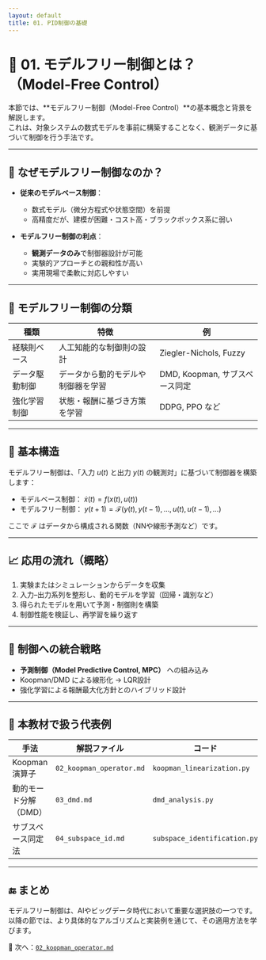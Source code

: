 ```yaml
---
layout: default
title: 01. PID制御の基礎
---
```


<!-- MathJax support for both inline and block math -->
<script type="text/javascript">
  window.MathJax = {
    tex: { inlineMath: [['$', '$'], ['\\(', '\\)']] },
    svg: { fontCache: 'global' }
  };
</script>
<script type="text/javascript"
  async
  src="https://cdn.jsdelivr.net/npm/mathjax@3/es5/tex-mml-chtml.js">
</script>

# 🔄 01. モデルフリー制御とは？（Model-Free Control）

本節では、**モデルフリー制御（Model-Free Control）**の基本概念と背景を解説します。  
これは、対象システムの数式モデルを事前に構築することなく、観測データに基づいて制御を行う手法です。

---

## 🎯 なぜモデルフリー制御なのか？

- **従来のモデルベース制御**：
  - 数式モデル（微分方程式や状態空間）を前提
  - 高精度だが、建模が困難・コスト高・ブラックボックス系に弱い

- **モデルフリー制御の利点**：
  - **観測データのみ**で制御器設計が可能
  - 実験的アプローチとの親和性が高い
  - 実用現場で柔軟に対応しやすい

---

## 🔧 モデルフリー制御の分類

| 種類 | 特徴 | 例 |
|------|------|----|
| 経験則ベース | 人工知能的な制御則の設計 | Ziegler-Nichols, Fuzzy |
| データ駆動制御 | データから動的モデルや制御器を学習 | DMD, Koopman, サブスペース同定 |
| 強化学習制御 | 状態・報酬に基づき方策を学習 | DDPG, PPO など |

---

## 📐 基本構造

モデルフリー制御は、「入力 $u(t)$ と出力 $y(t)$ の観測対」に基づいて制御器を構築します：

- モデルベース制御：
  $\dot{x}(t) = f(x(t), u(t))$
- モデルフリー制御：
  $y(t+1) = \mathcal{F}(y(t), y(t-1), \ldots, u(t), u(t-1), \ldots)$

ここで $\mathcal{F}$ はデータから構成される関数（NNや線形予測など）です。

---

## 📈 応用の流れ（概略）

1. 実験またはシミュレーションからデータを収集  
2. 入力–出力系列を整形し、動的モデルを学習（回帰・識別など）  
3. 得られたモデルを用いて予測・制御則を構築  
4. 制御性能を検証し、再学習を繰り返す

---

## 🧠 制御への統合戦略

- **予測制御（Model Predictive Control, MPC）** への組み込み  
- Koopman/DMD による線形化 → LQR設計  
- 強化学習による報酬最大化方針とのハイブリッド設計

---

## 🧪 本教材で扱う代表例

| 手法 | 解説ファイル | コード |
|------|--------------|--------|
| Koopman演算子 | `02_koopman_operator.md` | `koopman_linearization.py` |
| 動的モード分解（DMD） | `03_dmd.md` | `dmd_analysis.py` |
| サブスペース同定法 | `04_subspace_id.md` | `subspace_identification.py` |

---

## 🔚 まとめ

モデルフリー制御は、AIやビッグデータ時代において重要な選択肢の一つです。  
以降の節では、より具体的なアルゴリズムと実装例を通じて、その適用方法を学びます。

📁 次へ：[`02_koopman_operator.md`](./02_koopman_operator.md)
